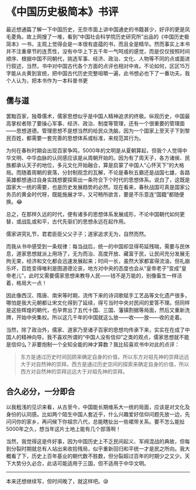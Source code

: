 # 《中国历史极简本》书评

最近想通篇了解一下中国历史，无奈市面上讲中国通史的书籍甚少，好评的更是凤毛菱角。故上网搜了一堆，看到“中国社会科学院历史研究所”出品的《中国历史极简本》一书，主观上觉得会是一本很有底蕴的书，而且全是精华。然而事实上本书并不注重章节的连贯性，没有中华上下五千年一气呵成的感觉，而是仅仅按照时间顺序、根据中国不同朝代，挑选军事、经济、政治、文化、人物等不同的点或面进行叙述，当然，书中对中国古代各个方面的点评也相对中肯。不论如何，区区15万字能从炎黄到宣统，把中国古代历史完整咀嚼一遍，此书想必也下了一番功夫。我个人认为，把本书作为一本科普书更

## 儒与道

罢黜百家，独尊儒术，儒家思想似乎是中国人精神追求的终极。纵观历史，中国最高掌权者除了要操心军事、经济、政治、制度等管理，还有一个很重要的管理面——思想道德。管理思想不是想当然的给民众洗脑，因为一个国家上至天子下到黎民百姓，都需要一套完善的思想体系或标准，来规范其行为。

为何在春秋时期会出现百家争鸣，5000年的文明是从夏朝算起，但我个人觉得中华文明、中华血脉的认同感应该是从周朝开始的。因为有了周天子，各方诸侯、民族都承认天子的地位，多元文化开始融合，算是启蒙了中国人“心怀天下”的大格局。而随着周朝的衰落，分封制观念的瓦解，不论是春秋五霸还是战国七雄，各路英雄都想通过自身实践想要探索出一条符合下个时代的思想体系。说白了，这既是国家大一统的需要，也是历史发展趋势的必然。现在看来，春秋战国可真是国家公务员的黄金时代呀，既能施展才华，又可畅所欲言，要是不乐意连“国籍”都随便换。😂

总之，在那样久远的时代，便有诸多的思想体系发展成形，不论中国朝代如何更替，或战乱或和平，古代先驱们的思想永远在起作用。

儒家讲究礼节，君君臣臣父父子子；道家追求无为，自然而然。

而我从书中感受到一条规律：每当战后，统一的中国却显得苟延残喘，需要与民休息，道家思想就派上用场了，无为而治、高度开放、藏富于民，让民间充分发展无拘无束，经济和文化都会迅速发展起来；时间一长，虽然大家都富得流油，但礼崩乐坏，百姓变得唯利是图道德沦丧，地方对中央的态度也会从“皇帝老子”变成“皇帝老儿”，此时又需要儒家思想来教导人民——钱不是万能的，别像畜生一样活着，格局大一点！

因此像西汉、隋唐、南宋等时期，流传下来的诗词歌赋手工艺品等文化遗产很多，哪怕是我大元朝都让宋文化得到了延续，得亏当时中央对民间的爱答不理。但同样是这些辉煌的朝代，也孕育出了五代十国、三国、藩镇割据等局面，然后又重新洗牌，开始中央集权。所以这几千年的中国就这么放——收——放——收的走着。

当然，除了政治外，儒家、道家乃至诸子百家的思想均传承下来，实实在在成了中国人的精神向导。我不喜欢所谓的“中国人没有信仰”之类的观点，儒家思想就不能是信仰么？非要炮制一个全知全能的神才算数？我比较喜欢书中对此的点评：

> 东方是通过历史时间回顾来确定自身的价值，所以东方对祖先神的崇拜远远大于对自然神的崇拜。西方是通过历史空间的探索来确定自身的价值，所以西方对自然神的崇拜远远大于对祖先神的崇拜。

## 合久必分，一分即合

以我粗浅的见识来看，从古至今，中国能长期维系大一统的局面，应该是对文化及身份的认同感。比如两个陌生中国人套近乎，什么兴趣爱好信仰问题先放一边，先问问你的家乡，再问候下你祖宗八代，总能瞎扯出一些裙带关系。要不怎么能扯5000年之久，想当年这片土地上能有几个部落啊！

当然，我觉得这是件好事，因为中国历史上不乏民间起义、军阀混战的典故，但每到分裂时期就总有人站出来收拾残局，似乎重新回归和平统一才是民之所向。我大概看了下，历史上百年基业的朝代数不胜数，但分裂超过百年的时期少之又少。天下大势分久必合，此话可能适用于三国，但不适用于中华文明。

---

本来还想继续写，但时间晚了，就这样吧。😪